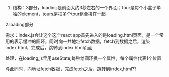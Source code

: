 1. 结构：3部分，loading是前面大约3秒左右的一个界面；tour是每个小盒子单独的element，tours是把多个tour组合拼在一起

2.loading部分

需求：index.js会让这个这个react app首先进入的是loading.html页面，是一个常用的表示缓冲的圆环，同时向一共地址fetch数据，fetch到数据之后，渲染index.html，完成后，跳转到index.html页面

处理，在loading,js里用useState,每秒给圆环换一个属性，每个属性代表1个位置

与此同时，向地址fetch数据，完成fetch之后，跳转到index,html??